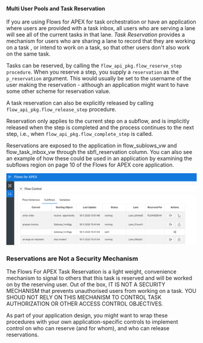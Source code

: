 #### Multi User Pools and Task Reservation

If you are using Flows for APEX for task orchestration or have an application where users are provided with a task inbox, all users who are serving a lane will see all of the current tasks in that lane.  *Task Reservation* provides a mechanism for users who are sharing a lane to record that they are working on a task , or intend to work on a task, so that other users don't also work on the same task.

Tasks can be reserved, by calling the `flow_api_pkg.flow_reserve_step procedure`.  When you reserve a step, you supply a `reservation` as the `p_reservation` argument.  This would usually be set to the username of the user making the reservation - although an application might want to have some other scheme for reservation value.

A task reservation can also be explicitly released by calling `flow_api_pkg.flow_release_step` procedure.

Reservation only applies to the current step on a subflow, and is implicitly released when the step is completed and the process continues to the next step, i.e., when `flow_api_pkg.flow_complete_step` is called.

Reservations are exposed to the application in flow_sublows_vw and flow_task_inbox_vw through the sbfl_reservation column.  You can also see an example of how these could be used in an application by examining the subflows region on page 10 of the Flows for APEX core application.

![exposing reservations](images/reservationsUI.png "Exposing the Reservations in the application")

### Reservations are Not a Security Mechanism

The Flows For APEX Task Reservation is a light weight, convenience mechanism to signal to others that this task is reserved and will be worked on by the reserving user.  Out of the box, IT IS NOT A SECURITY MECHANISM that prevents unauthorised users from working on a task.  YOU SHOUD NOT RELY ON THIS MECHANISM TO CONTROL TASK AUTHORIZATION OR OTHER ACCESS CONTROL OBJECTIVES.

As part of your application design, you might want to wrap these procedures with your own application-specific controls to implement control on who can reserve (and for whom), and who can release reservations.

